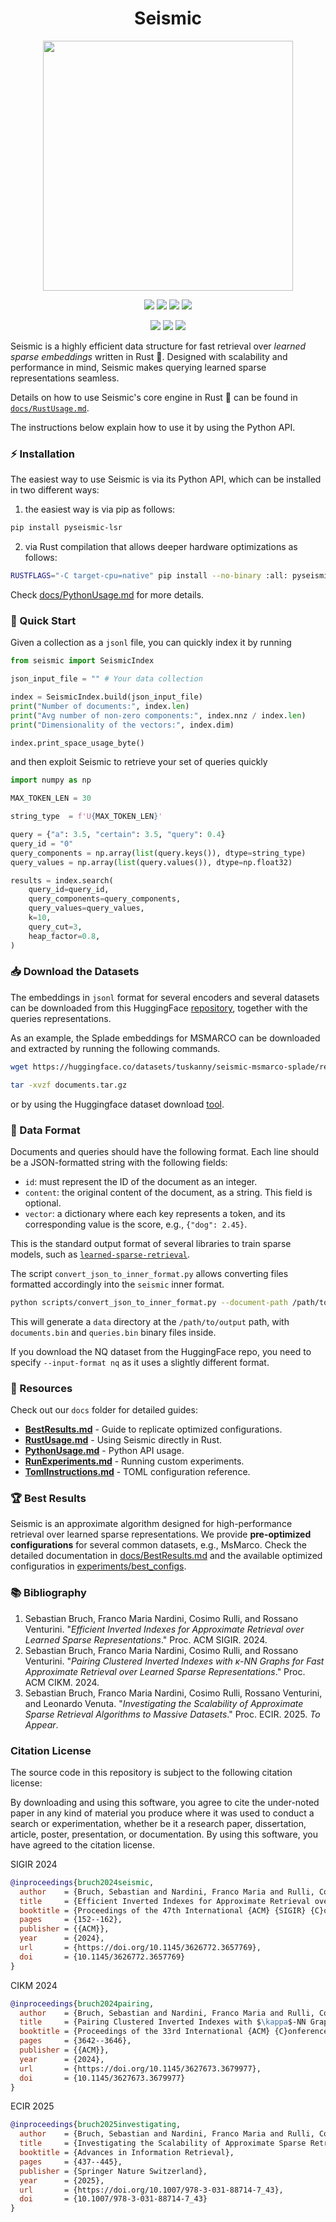 <h1 align="center">Seismic</h1>
<p align="center">
    <img width="400px" src="https://raw.githubusercontent.com/TusKANNy/seismic/main/imgs/new_logo_seismic.webp" />
</p>

<p align="center">
    <a href="https://dl.acm.org/doi/pdf/10.1145/3626772.3657769"><img src="https://badgen.net/static/paper/SIGIR 2024/green" /></a>  
    <a href="https://dl.acm.org/doi/pdf/10.1145/3627673.3679977"><img src="https://badgen.net/static/paper/CIKM 2024/blue" /></a>
    <a href="https://arxiv.org/abs/2501.11628"><img src="https://badgen.net/static/paper/ECIR 2025/yellow" /></a>
    <a href="http://arxiv.org/abs/2404.18812"><img src="https://badgen.net/static/arXiv/2404.18812/red" /></a>
</p>

<p align="center">    
    <a href="https://crates.io/crates/seismic"><img src="https://badgen.infra.medigy.com/crates/v/seismic" /></a>
    <a href="https://crates.io/crates/seismic"><img src="https://badgen.infra.medigy.com/crates/d/seismic" /></a>
    <a href="LICENSE.md"><img src="https://badgen.net/static/license/MIT/blue" /></a>
</p>

Seismic is a highly efficient data structure for fast retrieval over *learned sparse embeddings* written in Rust 🦀. Designed with scalability and performance in mind, Seismic makes querying learned sparse representations seamless.

Details on how to use Seismic's core engine in Rust 🦀 can be found in [`docs/RustUsage.md`](docs/RustUsage.md).

The instructions below explain how to use it by using the Python API. 


### ⚡ Installation  

The easiest way to use Seismic is via its Python API, which can be installed in two different ways: 

1) the easiest way is via pip as follows:
```bash
pip install pyseismic-lsr
```

2) via Rust compilation that allows deeper hardware optimizations as follows:
```bash
RUSTFLAGS="-C target-cpu=native" pip install --no-binary :all: pyseismic-lsr
```

Check [docs/PythonUsage.md](docs/PythonUsage.md) for more details.


### 🚀 Quick Start  
Given a collection as a `jsonl` file, you can quickly index it by running 
```python
from seismic import SeismicIndex

json_input_file = "" # Your data collection

index = SeismicIndex.build(json_input_file)
print("Number of documents:", index.len)
print("Avg number of non-zero components:", index.nnz / index.len)
print("Dimensionality of the vectors:", index.dim)

index.print_space_usage_byte()
```

and then exploit Seismic to retrieve your set of queries quickly

```python
import numpy as np

MAX_TOKEN_LEN = 30

string_type  = f'U{MAX_TOKEN_LEN}'

query = {"a": 3.5, "certain": 3.5, "query": 0.4}
query_id = "0"
query_components = np.array(list(query.keys()), dtype=string_type)
query_values = np.array(list(query.values()), dtype=np.float32)

results = index.search(
    query_id=query_id,
    query_components=query_components,
    query_values=query_values,
    k=10, 
    query_cut=3, 
    heap_factor=0.8,
)
```

### 📥 Download the Datasets  
The embeddings in ```jsonl```  format for several encoders and several datasets can be downloaded from this HuggingFace [repository](https://huggingface.co/collections/tuskanny/seismic-datasets-6610108d39c0f2299f20fc9b), together with the queries representations. 

As an example, the Splade embeddings for MSMARCO can be downloaded and extracted by running the following commands.

```bash
wget https://huggingface.co/datasets/tuskanny/seismic-msmarco-splade/resolve/main/documents.tar.gz?download=true -O documents.tar.gz 

tar -xvzf documents.tar.gz
```

or by using the Huggingface dataset download [tool](https://huggingface.co/docs/hub/en/datasets-downloading).


### 📄 Data Format  
Documents and queries should have the following format. Each line should be a JSON-formatted string with the following fields:
- `id`: must represent the ID of the document as an integer.
- `content`: the original content of the document, as a string. This field is optional. 
- `vector`: a dictionary where each key represents a token, and its corresponding value is the score, e.g., `{"dog": 2.45}`.

This is the standard output format of several libraries to train sparse models, such as [`learned-sparse-retrieval`](https://github.com/thongnt99/learned-sparse-retrieval).

The script ```convert_json_to_inner_format.py``` allows converting files formatted accordingly into the ```seismic``` inner format.

```bash
python scripts/convert_json_to_inner_format.py --document-path /path/to/document.jsonl --query-path /path/to/queries.jsonl --output-dir /path/to/output 
```
This will generate a ```data``` directory at the ```/path/to/output``` path, with ```documents.bin``` and ```queries.bin``` binary files inside.

If you download the NQ dataset from the HuggingFace repo, you need to specify ```--input-format nq``` as it uses a slightly different format. 


### 🪏 Resources
Check out our `docs` folder for detailed guides:

- **[BestResults.md](docs/BestResults.md)** - Guide to replicate optimized configurations.
- **[RustUsage.md](docs/RustUsage.md)** - Using Seismic directly in Rust.
- **[PythonUsage.md](docs/PythonUsage.md)** - Python API usage.
- **[RunExperiments.md](docs/RunExperiments.md)** - Running custom experiments.
- **[TomlInstructions.md](docs/TomlInstructions.md)** - TOML configuration reference.


### 🏆 Best Results 

Seismic is an approximate algorithm designed for high-performance retrieval over learned sparse representations. We provide **pre-optimized configurations** for several common datasets, e.g., MsMarco. Check the detailed documentation in [docs/BestResults.md](docs/BestResults.md) and the available optimized configuratios in [experiments/best_configs](experiments/best_configs).
 



### <a name="bib">📚 Bibliography</a>
1. Sebastian Bruch, Franco Maria Nardini, Cosimo Rulli, and Rossano Venturini. "*Efficient Inverted Indexes for Approximate Retrieval over Learned Sparse Representations*." Proc. ACM SIGIR. 2024. 
2. Sebastian Bruch, Franco Maria Nardini, Cosimo Rulli, and Rossano Venturini. "*Pairing Clustered Inverted Indexes with κ-NN Graphs for Fast Approximate Retrieval over Learned Sparse Representations*."  Proc. ACM CIKM. 2024.
3. Sebastian Bruch, Franco Maria Nardini, Cosimo Rulli, Rossano Venturini, and Leonardo Venuta. "*Investigating the Scalability of Approximate Sparse Retrieval Algorithms to Massive Datasets*." Proc. ECIR. 2025. *To Appear*. 


### Citation License
The source code in this repository is subject to the following citation license:

By downloading and using this software, you agree to cite the under-noted paper in any kind of material you produce where it was used to conduct a search or experimentation, whether be it a research paper, dissertation, article, poster, presentation, or documentation. By using this software, you have agreed to the citation license.

SIGIR 2024
```bibtex
@inproceedings{bruch2024seismic,
  author    = {Bruch, Sebastian and Nardini, Franco Maria and Rulli, Cosimo and Venturini, Rossano},
  title     = {Efficient Inverted Indexes for Approximate Retrieval over Learned Sparse Representations},
  booktitle = {Proceedings of the 47th International {ACM} {SIGIR} {C}onference on Research and Development in Information Retrieval ({SIGIR})},
  pages     = {152--162},
  publisher = {{ACM}},
  year      = {2024},
  url       = {https://doi.org/10.1145/3626772.3657769},
  doi       = {10.1145/3626772.3657769}
}
```

CIKM 2024
```bibtex 
@inproceedings{bruch2024pairing,
  author    = {Bruch, Sebastian and Nardini, Franco Maria and Rulli, Cosimo and Venturini, Rossano},
  title     = {Pairing Clustered Inverted Indexes with $\kappa$-NN Graphs for Fast Approximate Retrieval over Learned Sparse Representations},
  booktitle = {Proceedings of the 33rd International {ACM} {C}onference on {I}nformation and {K}nowledge {M}anagement ({CIKM})},
  pages     = {3642--3646},
  publisher = {{ACM}},
  year      = {2024},
  url       = {https://doi.org/10.1145/3627673.3679977},
  doi       = {10.1145/3627673.3679977}
}
```

ECIR 2025
```bibtex
@inproceedings{bruch2025investigating,
  author    = {Bruch, Sebastian and Nardini, Franco Maria and Rulli, Cosimo and Venturini, Rossano and Venuta, Leonardo},
  title     = {Investigating the Scalability of Approximate Sparse Retrieval Algorithms to Massive Datasets},
  booktitle = {Advances in Information Retrieval},
  pages     = {437--445},
  publisher = {Springer Nature Switzerland},
  year      = {2025},
  url       = {https://doi.org/10.1007/978-3-031-88714-7_43},
  doi       = {10.1007/978-3-031-88714-7_43}
}
```

